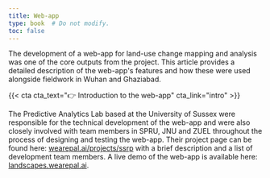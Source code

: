```yaml
---
title: Web-app
type: book  # Do not modify.
toc: false
---
```


The development of a web-app for land-use change mapping and analysis was one of the core outputs from the project. This article provides a detailed description of the web-app's features and how these were used alongside fieldwork in Wuhan and Ghaziabad.

{{< cta cta_text="👉 Introduction to the web-app" cta_link="intro" >}}

The Predictive Analytics Lab based at the University of Sussex were responsible for the technical development of the web-app and were also closely involved with team members in SPRU, JNU and ZUEL throughout the process of designing and testing the web-app. Their project page can be found here: [wearepal.ai/projects/ssrp](https://wearepal.ai/projects/ssrp) with a brief description and a list of development team members. A live demo of the web-app is available here: [landscapes.wearepal.ai](https://landscapes.wearepal.ai/).